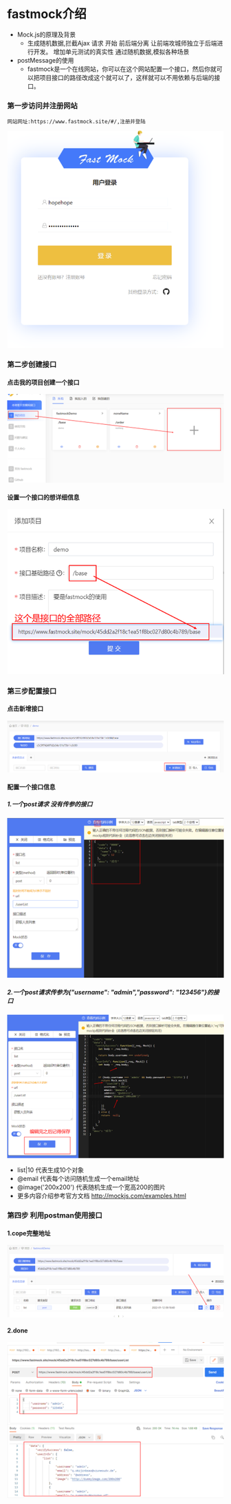 # fastmock介绍
  <!-- fastmock是一个在线网站，你可以在这个网站配置一个接口，然后你就可以把项目接口的路径改成这个就可以了，这样就可以不用依赖与后端的接口。
  Mock.js的原理：生成随机数据,拦截Ajax 请求 开始 前后端分离 让前端攻城师独立于后端进行开发。 增加单元测试的真实性 通过随机数据,模拟各种场景 -->
  - Mock.js的原理及背景
    - 生成随机数据,拦截Ajax 请求 开始 前后端分离 让前端攻城师独立于后端进行开发。 增加单元测试的真实性 通过随机数据,模拟各种场景
  - postMessage的使用
    -  fastmock是一个在线网站，你可以在这个网站配置一个接口，然后你就可以把项目接口的路径改成这个就可以了，这样就可以不用依赖与后端的接口。

    



### 第一步访问并注册网站
    网站网址:https://www.fastmock.site/#/,注册并登陆

![Alt text](./images/login.png)

### 第二步创建接口

  #### 点击我的项目创建一个接口
  ![Alt text](./images/add.png)
  #### 设置一个接口的想详细信息
  ![Alt text](./images/interfaceAdd.png)

### 第三步配置接口

 #### 点击新增接口
  ![Alt text](./images/setingInterface.png)
  #### 配置一个接口信息

  ##### 1.一个post请求  没有传参的接口

  ![Alt text](./images/settingInterfaceDetailInfoSimple.png)

  
  ##### 2.一个post请求传参为{"username": "admin","password": "123456"}的接口

  ![Alt text](./images/settingInterfaceDetailInfo.png)

  <Badge text="配置代码的说明：" /> 
  
 - list|10 代表生成10个对象 
 - @email  代表每个访问随机生成一个email地址 
 - @image('200x200') 代表随机生成一个宽高200的图片
 - 更多内容介绍参考官方文档 http://mockjs.com/examples.html
       
### 第四步 利用postman使用接口
  #### 1.cope完整地址
  ![Alt text](./images/copeAddress.png)

  #### 2.done
  ![Alt text](./images/result.png)
    